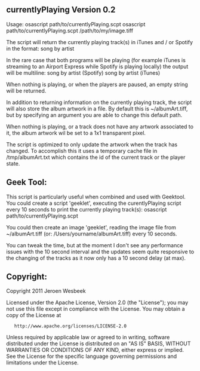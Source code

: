 currentlyPlaying Version 0.2
-----------------------------------------------------------------

Usage:	osascript path/to/currentlyPlaying.scpt
	osascript path/to/currentlyPlaying.scpt /path/to/my/image.tiff

The script will return the currently playing track(s) in iTunes
and / or Spotify in the format:
	song by artist

In the rare case that both programs will be playing (for example
iTunes is streaming to an Airport Express while Spotify is
playing locally) the output will be multiline:
	song by artist (Spotify)
	song by artist (iTunes)

When nothing is playing, or when the players are paused, an empty
string will be returned.

In addition to returning information on the currently playing
track, the script will also store the album artwork in a file. By
default this is ~/albumArt.tiff, but by specifying an argument
you are able to change this default path.

When nothing is playing, or a track does not have any artwork
associated to it, the album artwork wil be set to a 1x1 transparent
pixel.

The script is optimized to only update the artwork when the track
has changed. To accomplish this it uses a temporary cache file in
/tmp/albumArt.txt which contains the id of the current track or
the player state.

Geek Tool:
----------
This script is particularly useful when combined and used with
Geektool. You could create a script 'geeklet', executing the
curentlyPlaying script every 10 seconds to print the currently
playing track(s):
	osascript path/to/currentlyPlaying.scpt

You could then create an image 'geeklet', reading the image file
from ~/albumArt.tiff (or: /Users/yourname/albumArt.tiff) every
10 seconds.

You can tweak the time, but at the moment I don't see any
performance issues with the 10 second interval and the updates
seem quite responsive to the changing of the tracks as it now
only has a 10 second delay (at max).

Copyright:
----------
   Copyright 2011 Jeroen Wesbeek

   Licensed under the Apache License, Version 2.0 (the "License");
   you may not use this file except in compliance with the License.
   You may obtain a copy of the License at

       http://www.apache.org/licenses/LICENSE-2.0

   Unless required by applicable law or agreed to in writing, software
   distributed under the License is distributed on an "AS IS" BASIS,
   WITHOUT WARRANTIES OR CONDITIONS OF ANY KIND, either express or implied.
   See the License for the specific language governing permissions and
   limitations under the License.
